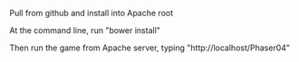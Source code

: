 Pull from github and install into Apache root

At the command line, run "bower install"

Then run the game from Apache server, typing "http://localhost/Phaser04"
